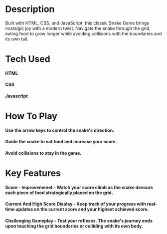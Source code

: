 # Description
Built with HTML, CSS, and JavaScript, this classic Snake Game brings nostalgic joy with a modern twist. Navigate the snake through the grid, eating food to grow longer while avoiding collisions with the boundaries and its own tail.
# Tech Used
#### HTML
#### CSS
#### Javascript
# How To Play
#### Use the arrow keys to control the snake's direction.
#### Guide the snake to eat food and increase your score.
#### Avoid collisions to stay in the game.
# Key Features
#### Score - Improvemenet - Watch your score climb as the snake devours each piece of food strategically placed on the grid.
#### Current And High Score Display - Keep track of your progress with real-time updates on the current score and your highest achieved score.
#### Challenging Gameplay - Test your reflexes. The snake's journey ends upon touching the grid boundaries or colliding with its own body. 

